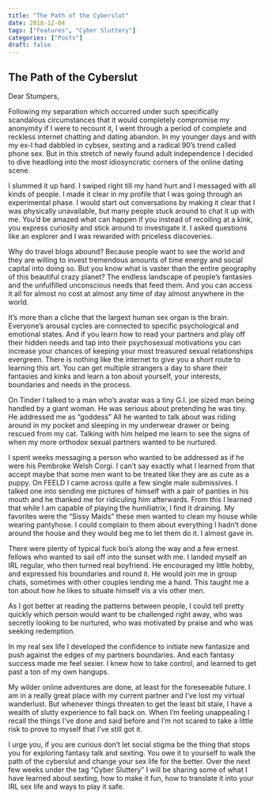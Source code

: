 ```yaml
---
title: "The Path of the Cyberslut"
date: 2018-12-04
tags: ["Features", "Cyber Sluttery"]
categories: ["Posts"]
draft: false
---
```


## The Path of the Cyberslut

Dear Stumpers,

Following my separation which occurred under such specifically scandalous circumstances that it would completely compromise my anonymity if I were to recount it,  I went through a period of complete and reckless internet chatting and dating abandon. In my younger days and with my ex-I had dabbled in cybsex, sexting and a radical 90’s trend called phone sex. But in this stretch of newly found adult independence I decided to dive headlong into the most idiosyncratic corners of the online dating scene.

I slummed it up hard. I swiped right till my hand hurt and I messaged with all kinds of people.  I made it clear in my profile that I was going through an experimental phase. I would start out conversations by making it clear that I was physically unavailable, but many people stuck around to chat it up with me. You’d be amazed what can happen if you instead of recoiling at a kink, you express curiosity and stick around to investigate it.  I asked questions like an explorer and I was rewarded with priceless discoveries. 

Why do travel blogs abound? Because people want to see the world and they are willing to invest tremendous amounts of time energy and social capital into doing so.  But you know what is vaster than the entire geography of this beautiful crazy planet? The endless landscape of people’s fantasies and the unfulfilled unconscious needs that feed them. And you can access it all for almost no cost at almost any time of day almost anywhere in the world.

It’s more than a cliche that the largest human sex organ is the brain. Everyone’s arousal cycles are connected to specific psychological and emotional states. And if you learn how to read your partners and play off their hidden needs and tap into their psychosexual motivations you can increase your chances of keeping your most treasured sexual relationships evergreen.  There is nothing like the internet to give you a short route to learning this art. You can get multiple strangers a day to share their fantasies and kinks and learn a ton about yourself, your interests, boundaries and needs in the process. 

On Tinder I talked to a man who’s avatar was a tiny G.I. joe sized man being handled by a giant woman. He was serious about pretending he was tiny. He addressed me as “goddess” All he wanted to talk about was riding around in my pocket and sleeping in my underwear drawer or being rescued from my cat. Talking with him helped me learn to see the signs of when my more orthodox sexual partners wanted to be nurtured. 

I spent weeks messaging a person who wanted to be addressed as if he were his Pembroke Welsh Corgi. I can’t say exactly what I learned from that accept maybe that some men want to be treated like they are as cute as a puppy. On FEELD I came across quite a few single male submissives. I talked one into sending me pictures of himself with a pair of panties in his mouth and he thanked me for ridiculing him afterwards. From this I learned that while I am capable of playing the humiliatrix, I find it draining. My favorites were the “Sissy Maids” these men wanted to clean my house while wearing pantyhose.  I could complain to them about everything I hadn’t done around the house and they would beg me to let them do it.  I almost gave in. 

There were plenty of typical fuck boi’s along the way and a few ernest fellows who wanted to sail off into the sunset with me. I landed myself an IRL regular, who then turned real boyfriend. He encouraged my little hobby, and expressed his boundaries and round it.  He would join me in group chats, sometimes with other couples lending me a hand. This taught me a ton about how he likes to situate himself vis a vis other men. 

As I got better at reading the patterns between people, I could tell pretty quickly which person would want to be challenged right away, who was secretly looking to be nurtured, who was motivated by praise and who was seeking redemption. 

In my real sex life I developed the confidence to initiate new fantasize and push against the edges of my partners boundaries. And each fantasy success made me feel sexier.  I knew how to take control, and learned to get past a ton of my own hangups. 

My wilder online adventures are done, at least for the foreseeable future. I am in a really great place with my current partner and I’ve lost my virtual wanderlust. But whenever things threaten to get the least bit stale, I have a wealth of slutty experience to fall back on. When I’m feeling unappealing I recall the things I’ve done and said before and I’m not scared to take a little risk to prove to myself that I’ve still got it.  

I urge you, if you are curious don’t let social stigma be the thing that stops you for exploring fantasy talk and sexting. You owe it to yourself to walk the path of the cyberslut and change your sex life for the better. Over the next few weeks under the tag “Cyber Sluttery” I will be sharing some of what I have learned about sexting, how to make it fun, how to translate it into your IRL sex life and ways to play it safe. 
